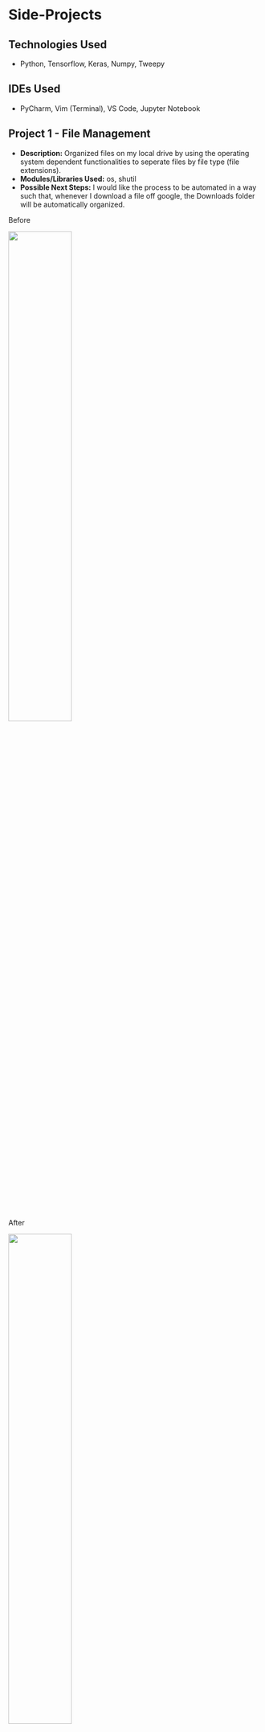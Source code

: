 # Side-Projects

## Technologies Used
  
   * Python, Tensorflow, Keras, Numpy, Tweepy
   
## IDEs Used
  
   * PyCharm, Vim (Terminal), VS Code, Jupyter Notebook
   
## Project 1 - File Management
  
  * __Description:__ Organized files on my local drive by using the operating system dependent functionalities to seperate files by file type (file extensions).
  * __Modules/Libraries Used:__ os, shutil
  * __Possible Next Steps:__ I would like the process to be automated in a way such that, whenever I download a file off google, the Downloads folder will be automatically organized.

  
Before

<img src = "https://github.com/iamaryaak/Side-Projects/blob/master/images/Screen%20Shot%202020-07-31%20at%202.57.43%20AM.png" width="50%" height="50%"/>

After

<img src = "https://github.com/iamaryaak/Side-Projects/blob/master/images/Screen%20Shot%202020-07-31%20at%202.59.24%20AM.png" width="50%" height="50%"/>




## Project 2 - Digit Recognization

  * __Description:__ Using the MNIST dataset, I need to correctly identify the handwritten digits automatically. I followed a Youtube tutorial to understand the basics of keras and tensorflow. 
  * __Modules/Libraries Used:__ tensorflow, keras, numpy, matplotlib, jupyter notebook
  * __Possible Next Steps:__ I would like to do this with letter recognition, same principles but different data set and implement it on my own.
  
<img src = "https://github.com/iamaryaak/Side-Projects/blob/master/images/Screen%20Shot%202021-01-17%20at%205.49.11%20PM.png" width="25%" height="25%"/>

## Project 3 - Trump Twitter Analysis
  
  * __Description:__ Analyzed Trump's tweets to answer various questions about his motives, which news channels he trusted, the tone of his tweets, etc. 
  * __Modules/Libraries Used:__ os, numpy, json, pandas, seaborn


## Project 4 - Otsu Region Recognition
  
  * __Description:__ Recognizes how many regions exist in an image
  * __Modules/Libraries Used:__ numpy, open-cv, PIL, matplotlib
  
  
## Project 5 - Face Recognition (using Eigenfaces)

* __Description:__ Train a machine learning algorithm to recognize faces from the AT&T face recognition dataset using the Eigenfaces algorithm
* __Modules/Libraries Used:__ numpy, open-cv, PIL, matplotlib, os
